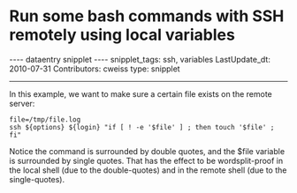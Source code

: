 # Run some bash commands with SSH remotely using local variables

---- dataentry snipplet ---- snipplet_tags: ssh, variables
LastUpdate_dt: 2010-07-31 Contributors: cweiss type: snipplet

------------------------------------------------------------------------

In this example, we want to make sure a certain file exists on the
remote server:

    file=/tmp/file.log
    ssh ${options} ${login} "if [ ! -e '$file' ] ; then touch '$file' ; fi"

Notice the command is surrounded by double quotes, and the \$file
variable is surrounded by single quotes. That has the effect to be
wordsplit-proof in the local shell (due to the double-quotes) and in the
remote shell (due to the single-quotes).
